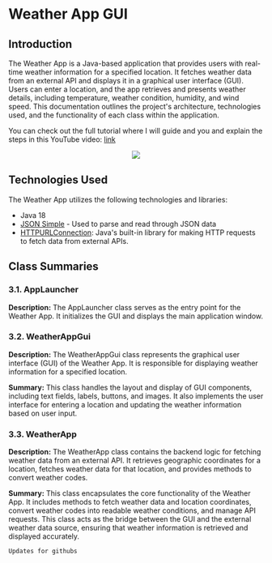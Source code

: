<h1>Weather App GUI</h1>
<h2>Introduction</h2>
<p>
    The Weather App is a Java-based application that provides users with real-time weather information for a specified location. It fetches weather data from an external API and displays it in a graphical user interface (GUI). Users can enter a location, and the app retrieves and 
    presents weather details, including temperature, weather condition, humidity, and wind speed. This documentation outlines the project's architecture, technologies used, and the functionality of each class within the application.
</p>

<p>
    You can check out the full tutorial where I will guide and you and explain the steps in this YouTube video: <a href="https://www.youtube.com/watch?v=8ZcEYv2ezWc">link</a>
</p>

<p align="center">
    <img src="https://github.com/curadProgrammer/WeatherAppGUI-Java/blob/main/Screenshot_15.png?raw=true" align="center">
</p>

<h2>Technologies Used</h2>
<p>
    The Weather App utilizes the following technologies and libraries:
</p>
<ul>
  <li>Java 18</li>
  <li><a href="https://code.google.com/archive/p/json-simple/downloads">JSON Simple</a> - Used to parse and read through JSON data</li>
  <li><a href="https://docs.oracle.com/en/java/javase/11/docs/api/java.net/java/net/HttpURLConnection.html">HTTPURLConnection</a>: Java's built-in library for making HTTP requests to fetch data from external APIs.</li>
</ul>

<h2>Class Summaries</h2>

<h3>3.1. AppLauncher</h3>
<p>
    <strong>Description:</strong> The AppLauncher class serves as the entry point for the Weather App. It initializes the GUI and displays the main application window.
</p>

<h3>3.2. WeatherAppGui</h3>
<p>
    <strong>Description:</strong> The WeatherAppGui class represents the graphical user interface (GUI) of the Weather App. It is responsible for displaying weather information for a specified location.
</p>
<p>
    <strong>Summary:</strong> This class handles the layout and display of GUI components, including text fields, labels, buttons, and images. It also implements the user interface for entering a location and updating the weather information based on user input.
</p>

<h3>3.3. WeatherApp</h3>
<p>
    <strong>Description:</strong> The WeatherApp class contains the backend logic for fetching weather data from an external API. It retrieves geographic coordinates for a location, fetches weather data for that location, and provides methods to convert weather codes.
</p>
<p>
    <strong>Summary:</strong> This class encapsulates the core functionality of the Weather App. It includes methods to fetch weather data and location coordinates, convert weather codes into readable weather conditions, and manage API requests. This class acts as the bridge between the GUI and the external weather data source, ensuring that weather information is retrieved and displayed accurately.

    Updates for githubs
</p>
